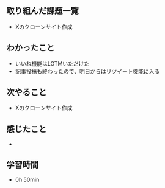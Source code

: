 ## 取り組んだ課題一覧
- Xのクローンサイト作成
## わかったこと
- いいね機能はLGTMいただけた
- 記事投稿も終わったので、明日からはリツイート機能に入る
## 次やること
- Xのクローンサイト作成
## 感じたこと
- 
## 学習時間
- 0h 50min